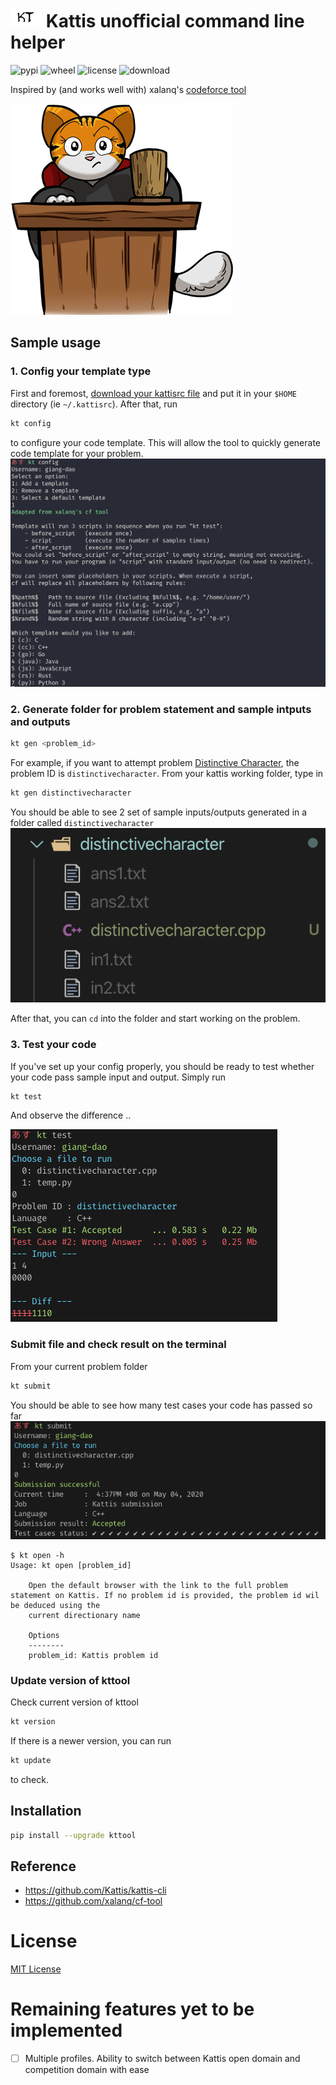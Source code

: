 # <img src="https://raw.githubusercontent.com/heiseish/kt/master/img/icon.png" width="50" height="30"> Kattis unofficial command line helper

![pypi](https://img.shields.io/pypi/v/kttool.svg)
![wheel](https://img.shields.io/pypi/wheel/kttool.svg)
![license](https://img.shields.io/pypi/l/kttool.svg)
![download](https://static.pepy.tech/badge/kttool)

Inspired by (and works well with) xalanq's [codeforce tool](https://github.com/xalanq/cf-tool)

<img src="https://raw.githubusercontent.com/heiseish/kt/master/img/kattis_icon.png">

## Sample usage

### 1. Config your template type

First and foremost, [download your kattisrc file](https://open.kattis.com/download/kattisrc) and put it in your `$HOME` directory (ie `~/.kattisrc`). After that, run

```bash
kt config
```

to configure your code template. This will allow the tool to quickly generate code template for your problem.
<img src="https://raw.githubusercontent.com/heiseish/kt/master/img/config.png">

### 2. Generate folder for problem statement and sample intputs and outputs

```bash
kt gen <problem_id>
```

For example, if you want to attempt problem [Distinctive Character](https://open.kattis.com/problems/distinctivecharacter), the problem ID is `distinctivecharacter`. From your kattis working folder, type in

```bash
kt gen distinctivecharacter
```

You should be able to see 2 set of sample inputs/outputs generated in a folder called `distinctivecharacter`
<img src="https://raw.githubusercontent.com/heiseish/kt/master/img/gen.png">

After that, you can `cd` into the folder and start working on the problem.

### 3. Test your code

If you've set up your config properly, you should be ready to test whether your code pass sample input and output. Simply run

```bash
kt test
```

And observe the difference ..

<img src="https://raw.githubusercontent.com/heiseish/kt/master/img/diff.png">

### Submit file and check result on the terminal

From your current problem folder

```bash
kt submit
```

You should be able to see how many test cases your code has passed so far
<img src="https://raw.githubusercontent.com/heiseish/kt/master/img/ac.png">

```
$ kt open -h
Usage: kt open [problem_id]

    Open the default browser with the link to the full problem statement on Kattis. If no problem id is provided, the problem id wil be deduced using the
    current directionary name

    Options
    --------
    problem_id: Kattis problem id
```

### Update version of kttool

Check current version of kttool

```bash
kt version
```

If there is a newer version, you can run

```bash
kt update
```

to check.

## Installation

```bash
pip install --upgrade kttool
```

## Reference

- https://github.com/Kattis/kattis-cli
- https://github.com/xalanq/cf-tool

# License

[MIT License](LICENSE)

# Remaining features yet to be implemented

- [ ] Multiple profiles. Ability to switch between Kattis open domain and competition domain with ease
